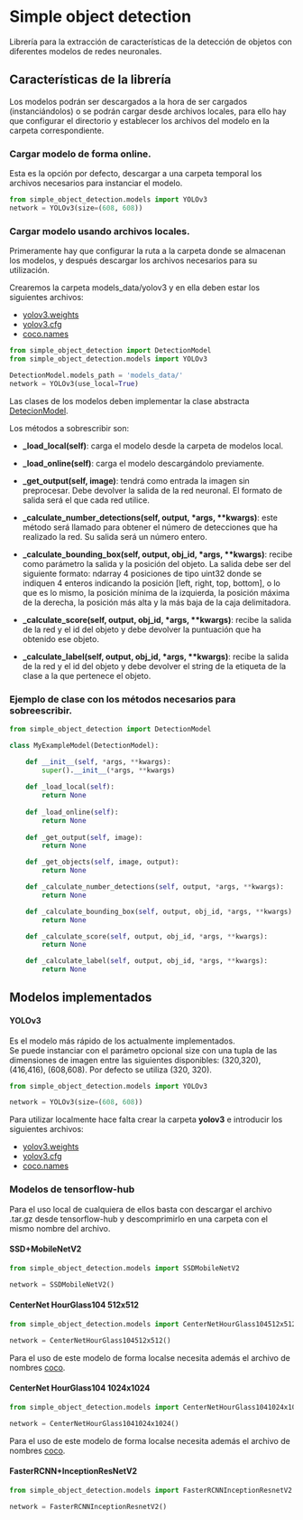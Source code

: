 # Simple object detection

Librería para la extracción de características de la detección de objetos con diferentes
modelos de redes neuronales.

## Características de la librería

Los modelos podrán ser descargados a la hora de ser cargados (instanciándolos) o se podrán cargar
desde archivos locales, para ello hay que configurar el directorio y establecer los archivos del
modelo en la carpeta correspondiente.

### Cargar modelo de forma online.

Esta es la opción por defecto, descargar a una carpeta temporal los archivos necesarios para
instanciar el modelo.

```python
from simple_object_detection.models import YOLOv3
network = YOLOv3(size=(608, 608))
```

### Cargar modelo usando archivos locales.

Primeramente hay que configurar la ruta a la carpeta donde se almacenan los modelos, y después
descargar los archivos necesarios para su utilización.

Crearemos la carpeta models_data/yolov3 y en ella deben estar los siguientes archivos:
- [yolov3.weights](https://pjreddie.com/media/files/yolov3.weights)
- [yolov3.cfg](https://raw.githubusercontent.com/pjreddie/darknet/master/cfg/yolov3.cfg)
- [coco.names](https://raw.githubusercontent.com/pjreddie/darknet/master/data/coco.names)

```python
from simple_object_detection import DetectionModel
from simple_object_detection.models import YOLOv3

DetectionModel.models_path = 'models_data/'
network = YOLOv3(use_local=True)
```

Las clases de los modelos deben implementar la clase abstracta [DetecionModel](detection_model.py).

Los métodos a sobrescribir son:

- **_load_local(self)**: carga el modelo desde la carpeta de modelos local.

- **_load_online(self)**: carga el modelo descargándolo previamente.
  
- **_get_output(self, image)**: tendrá como entrada la imagen sin preprocesar. Debe devolver la salida de la red
neuronal. El formato de salida será el que cada red utilice.
   
- **_calculate_number_detections(self, output, \*args, \*\*kwargs)**: este método será llamado para obtener el número
de detecciones que ha realizado la red. Su salida será un número entero.

- **_calculate_bounding_box(self, output, obj_id, \*args, \*\*kwargs)**: recibe como parámetro la salida y la posición
del objeto. La salida debe ser del siguiente formato: ndarray 4 posiciones de tipo uint32 donde se indiquen
4 enteros indicando la posición [left, right, top, bottom], o lo que es lo mismo, la posición mínima de la
izquierda, la posición máxima de la derecha, la posición más alta y la más baja de la caja delimitadora.

- **_calculate_score(self, output, obj_id, \*args, \*\*kwargs)**: recibe la salida de la red y el id del objeto y debe
devolver la puntuación que ha obtenido ese objeto.

- **_calculate_label(self, output, obj_id, \*args, \*\*kwargs)**: recibe la salida de la red y el id del objeto y debe
devolver el string de la etiqueta de la clase a la que pertenece el objeto.

### Ejemplo de clase con los métodos necesarios para sobreescribir.

```python
from simple_object_detection import DetectionModel

class MyExampleModel(DetectionModel):

    def __init__(self, *args, **kwargs):
        super().__init__(*args, **kwargs)
    
    def _load_local(self):
        return None
    
    def _load_online(self):
        return None
    
    def _get_output(self, image):
        return None

    def _get_objects(self, image, output):
        return None

    def _calculate_number_detections(self, output, *args, **kwargs):
        return None

    def _calculate_bounding_box(self, output, obj_id, *args, **kwargs):
        return None

    def _calculate_score(self, output, obj_id, *args, **kwargs):
        return None

    def _calculate_label(self, output, obj_id, *args, **kwargs):
        return None

```

## Modelos implementados

#### YOLOv3

Es el modelo más rápido de los actualmente implementados.  
Se puede instanciar con el parámetro opcional size con una tupla de las dimensiones de
imagen entre las siguientes disponibles: (320,320), (416,416), (608,608). Por defecto
se utiliza (320, 320).

```python
from simple_object_detection.models import YOLOv3

network = YOLOv3(size=(608, 608))
```

Para utilizar localmente hace falta crear la carpeta **yolov3** e introducir los
siguientes archivos:
- [yolov3.weights](https://pjreddie.com/media/files/yolov3.weights)
- [yolov3.cfg](https://raw.githubusercontent.com/pjreddie/darknet/master/cfg/yolov3.cfg)
- [coco.names](https://raw.githubusercontent.com/pjreddie/darknet/master/data/coco.names)

### Modelos de tensorflow-hub

Para el uso local de cualquiera de ellos basta con descargar el archivo .tar.gz desde
tensorflow-hub y descomprimirlo en una carpeta con el mismo nombre del archivo.

#### SSD+MobileNetV2

```python
from simple_object_detection.models import SSDMobileNetV2

network = SSDMobileNetV2()
```

#### CenterNet HourGlass104 512x512

```python
from simple_object_detection.models import CenterNetHourGlass104512x512

network = CenterNetHourGlass104512x512()
```

Para el uso de este modelo de forma localse necesita además el archivo de nombres
[coco](https://raw.githubusercontent.com/pjreddie/darknet/master/data/coco.names).

#### CenterNet HourGlass104 1024x1024

```python
from simple_object_detection.models import CenterNetHourGlass1041024x1024

network = CenterNetHourGlass1041024x1024()
```

Para el uso de este modelo de forma localse necesita además el archivo de nombres
[coco](https://raw.githubusercontent.com/pjreddie/darknet/master/data/coco.names).

#### FasterRCNN+InceptionResNetV2

```python
from simple_object_detection.models import FasterRCNNInceptionResnetV2

network = FasterRCNNInceptionResnetV2()
```
